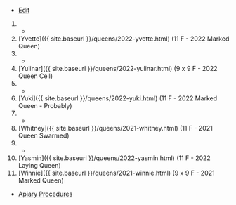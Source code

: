 * [Edit](https://github.com/joejcollins/rhapsody-angel/edit/master/_includes/apiary.md)

1. -
1. [Yvette]({{ site.baseurl }}/queens/2022-yvette.html) (11 F - 2022 Marked Queen)
1. -
1. [Yulinar]({{ site.baseurl }}/queens/2022-yulinar.html) (9 x 9 F - 2022 Queen Cell)
1. -
1. [Yuki]({{ site.baseurl }}/queens/2022-yuki.html) (11 F - 2022 Marked Queen - Probably)
1. -
1. [Whitney]({{ site.baseurl }}/queens/2021-whitney.html) (11 F - 2021 Queen Swarmed)
1. -
1. [Yasmin]({{ site.baseurl }}/queens/2022-yasmin.html) (11 F - 2022 Laying Queen)
1. [Winnie]({{ site.baseurl }}/queens/2021-winnie.html) (9 x 9 F - 2021 Marked Queen)

* [Apiary Procedures](https://github.com/joejcollins/rhapsody-angel/raw/master/book/00Book.pdf)
